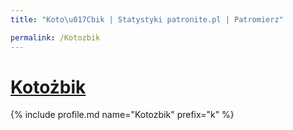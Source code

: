 ```yaml
---
title: "Koto\u017Cbik | Statystyki patronite.pl | Patromierz"

permalink: /Kotozbik
---
```


# [Kotożbik](https://patronite.pl/Kotozbik)

{% include profile.md name="Kotozbik" prefix="k" %}
